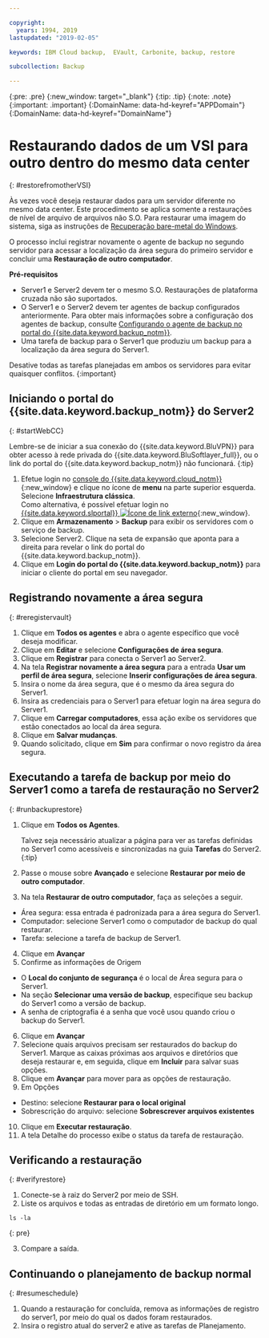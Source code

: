 ```yaml
---

copyright:
  years: 1994, 2019
lastupdated: "2019-02-05"

keywords: IBM Cloud backup,  EVault, Carbonite, backup, restore

subcollection: Backup

---
```

{:pre: .pre}
{:new_window: target="_blank"}
{:tip: .tip}
{:note: .note}
{:important: .important}
{:DomainName: data-hd-keyref="APPDomain"}
{:DomainName: data-hd-keyref="DomainName"}

# Restaurando dados de um VSI para outro dentro do mesmo data center
{: #restorefromotherVSI}

Às vezes você deseja restaurar dados para um servidor diferente no mesmo data center. Este procedimento se aplica somente a restaurações de nível de arquivo de arquivos não S.O. Para restaurar uma imagem do sistema, siga as instruções de [Recuperação bare-metal do Windows](/docs/infrastructure/Backup?topic=Backup-restoreBMR).

O processo inclui registrar novamente o agente de backup no segundo servidor para acessar a localização da área
segura do primeiro servidor e concluir uma **Restauração de outro computador**.

**Pré-requisitos**

- Server1 e Server2 devem ter o mesmo S.O. Restaurações de plataforma cruzada não são suportados.
- O Server1 e o Server2 devem ter agentes de backup configurados anteriormente. Para obter mais informações sobre a configuração dos agentes de backup, consulte [Configurando o agente de backup no portal do {{site.data.keyword.backup_notm}}](/docs/infrastructure/Backup?topic=Backup-GettingStarted).
- Uma tarefa de backup para o Server1 que produziu um backup para a localização da área segura do Server1.

Desative todas as tarefas planejadas em ambos os servidores para evitar quaisquer conflitos.
{:important}

## Iniciando o portal do {{site.data.keyword.backup_notm}} do Server2
{: #startWebCC}

Lembre-se de iniciar a sua conexão do {{site.data.keyword.BluVPN}} para obter acesso à rede privada do {{site.data.keyword.BluSoftlayer_full}}, ou o link do portal do {{site.data.keyword.backup_notm}} não funcionará.
{:tip}

1. Efetue login no [console do {{site.data.keyword.cloud_notm}}](https://{DomainName}/){:new_window} e clique no ícone de **menu** na parte superior esquerda. Selecione **Infraestrutura clássica**. <br/>
   Como alternativa, é possível efetuar login no [{{site.data.keyword.slportal}} ![Ícone de link externo](../../icons/launch-glyph.svg "Ícone de link externo")](https://control.softlayer.com/){:new_window}.
2. Clique em **Armazenamento** > **Backup** para exibir os
servidores com o serviço de backup.
3. Selecione Server2. Clique na seta de expansão que aponta para a direita para revelar o link do portal do {{site.data.keyword.backup_notm}}.
4. Clique em **Login do portal do {{site.data.keyword.backup_notm}}** para iniciar o cliente do portal em seu navegador.

## Registrando novamente a área segura
{: #reregistervault}

1. Clique em **Todos os agentes** e abra o agente específico que você deseja modificar.
2. Clique em **Editar** e selecione **Configurações de área segura**.
3. Clique em **Registrar** para conecta o Server1 ao Server2.
4. Na tela **Registrar novamente a área segura** para a entrada **Usar um perfil de área segura**, selecione **Inserir configurações de área segura**.
5. Insira o nome da área segura, que é o mesmo da área segura do Server1.
6. Insira as credenciais para o Server1 para efetuar login na área segura do Server1.
7. Clique em **Carregar computadores**, essa ação exibe os servidores que estão conectados ao local da área segura.
8. Clique em **Salvar mudanças**.
9. Quando solicitado, clique em **Sim** para confirmar o novo registro da área segura.

## Executando a tarefa de backup por meio do Server1 como a tarefa de restauração no Server2
{: #runbackuprestore}

1. Clique em **Todos os Agentes**.

   Talvez seja necessário atualizar a página para ver as tarefas definidas no Server1 como acessíveis e sincronizadas na guia **Tarefas** do Server2.
   {:tip}
2. Passe o mouse sobre **Avançado** e selecione **Restaurar por meio de
outro computador**.
3. Na tela **Restaurar de outro computador**, faça as seleções a seguir.
  - Área segura: essa entrada é padronizada para a área segura do Server1.
  - Computador: selecione Server1 como o computador de backup do qual restaurar.
  - Tarefa: selecione a tarefa de backup de Server1.
4. Clique em **Avançar**
5. Confirme as informações de Origem
  - O **Local do conjunto de segurança** é o local de Área segura para o Server1.
  - Na seção **Selecionar uma versão de backup**, especifique seu backup do Server1 como a versão de backup.
  - A senha de criptografia é a senha que você usou quando criou o backup do Server1.
6. Clique em **Avançar**
7. Selecione quais arquivos precisam ser restaurados do backup do Server1. Marque as caixas próximas aos arquivos e diretórios que deseja restaurar e, em seguida, clique em **Incluir** para salvar suas opções.
8. Clique em **Avançar** para mover para as opções de restauração.
9. Em Opções
  - Destino: selecione **Restaurar para o local original**
  - Sobrescrição do arquivo: selecione **Sobrescrever arquivos existentes**
10. Clique em **Executar restauração**.
11. A tela Detalhe do processo exibe o status da tarefa de restauração.


## Verificando a restauração
{: #verifyrestore}

1. Conecte-se à raiz do Server2 por meio de SSH.
2. Liste os arquivos e todas as entradas de diretório em um formato longo.
  ```
  ls -la
  ```
  {: pre}

3. Compare a saída.

## Continuando o planejamento de backup normal
{: #resumeschedule}

1. Quando a restauração for concluída, remova as informações de registro do server1, por meio do qual os
dados foram restaurados.
2. Insira o registro atual do server2 e ative as tarefas de Planejamento.
